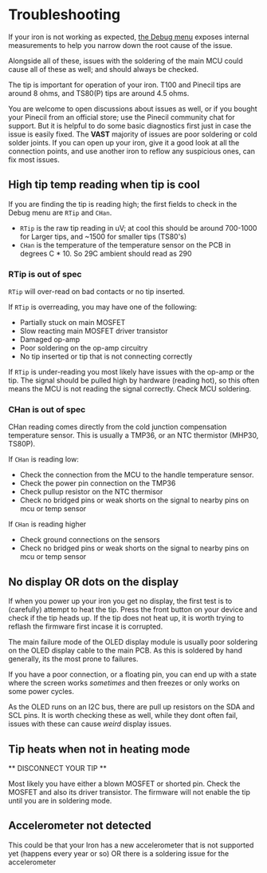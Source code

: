 # Troubleshooting

If your iron is not working as expected, [the Debug menu](DebugMenu.md) exposes internal measurements to help you narrow down the root cause of the issue.

Alongside all of these, issues with the soldering of the main MCU could cause all of these as well; and should always be checked.

The tip is important for operation of your iron. T100 and Pinecil tips are around 8 ohms, and TS80(P) tips are around 4.5 ohms.

You are welcome to open discussions about issues as well, or if you bought your Pinecil from an official store; use the Pinecil community chat for support.
But it is helpful to do some basic diagnostics first just in case the issue is easily fixed.
The **VAST** majority of issues are poor soldering or cold solder joints.
If you can open up your iron, give it a good look at all the connection points, and use another iron to reflow any suspicious ones, can fix most issues.

## High tip temp reading when tip is cool

If you are finding the tip is reading high; the first fields to check in the Debug menu are `RTip` and `CHan`.

- `RTip` is the raw tip reading in uV; at cool this should be around 700-1000 for Larger tips, and ~1500 for smaller tips (TS80's)
- `CHan` is the temperature of the temperature sensor on the PCB in degrees C \* 10. So 29C ambient should read as 290

### RTip is out of spec

`RTip` will over-read on bad contacts or no tip inserted.

If `RTip` is overreading, you may have one of the following:

- Partially stuck on main MOSFET
- Slow reacting main MOSFET driver transistor
- Damaged op-amp
- Poor soldering on the op-amp circuitry
- No tip inserted or tip that is not connecting correctly

If `RTip` is under-reading you most likely have issues with the op-amp or the tip. The signal should be pulled high by hardware (reading hot), so this often means the MCU is not reading the signal correctly. Check MCU soldering.

### CHan is out of spec

CHan reading comes directly from the cold junction compensation temperature sensor.
This is usually a TMP36, or an NTC thermistor (MHP30, TS80P).

If `CHan` is reading low:

- Check the connection from the MCU to the handle temperature sensor.
- Check the power pin connection on the TMP36
- Check pullup resistor on the NTC thermisor
- Check no bridged pins or weak shorts on the signal to nearby pins on mcu or temp sensor

If `CHan` is reading higher

- Check ground connections on the sensors
- Check no bridged pins or weak shorts on the signal to nearby pins on mcu or temp sensor

## No display OR dots on the display

If when you power up your iron you get no display, the first test is to (carefully) attempt to heat the tip.
Press the front button on your device and check if the tip heads up.
If the tip does not heat up, it is worth trying to reflash the firmware first incase it is corrupted.

The main failure mode of the OLED display module is usually poor soldering on the OLED display cable to the main PCB.
As this is soldered by hand generally, its the most prone to failures.

If you have a poor connection, or a floating pin, you can end up with a state where the screen works _sometimes_ and then freezes or only works on some power cycles.

As the OLED runs on an I2C bus, there are pull up resistors on the SDA and SCL pins. It is worth checking these as well, while they dont often fail, issues with these can cause _weird_ display issues.

## Tip heats when not in heating mode

** DISCONNECT YOUR TIP **

Most likely you have either a blown MOSFET or shorted pin.
Check the MOSFET and also its driver transistor.
The firmware will not enable the tip until you are in soldering mode.

## Accelerometer not detected

This could be that your Iron has a new accelerometer that is not supported yet (happens every year or so) OR there is a soldering issue for the accelerometer
